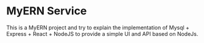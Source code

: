# MyERN Service
This is a MyERN project and try to explain the implementation of Mysql + Express + React + NodeJS to provide a simple UI and API based on NodeJs.

